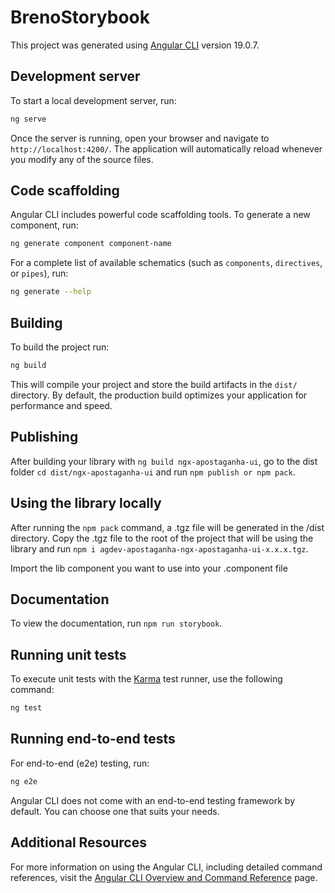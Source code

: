 # BrenoStorybook

This project was generated using [Angular CLI](https://github.com/angular/angular-cli) version 19.0.7.

## Development server

To start a local development server, run:

```bash
ng serve
```

Once the server is running, open your browser and navigate to `http://localhost:4200/`. The application will automatically reload whenever you modify any of the source files.

## Code scaffolding

Angular CLI includes powerful code scaffolding tools. To generate a new component, run:

```bash
ng generate component component-name
```

For a complete list of available schematics (such as `components`, `directives`, or `pipes`), run:

```bash
ng generate --help
```

## Building

To build the project run:

```bash
ng build
```

This will compile your project and store the build artifacts in the `dist/` directory. By default, the production build optimizes your application for performance and speed.

## Publishing

After building your library with `ng build ngx-apostaganha-ui`, go to the dist folder `cd dist/ngx-apostaganha-ui` and run `npm publish or npm pack`.

## Using the library locally

After running the `npm pack` command, a .tgz file will be generated in the /dist directory. Copy the .tgz file to the root of the project that will be using the library and run `npm i agdev-apostaganha-ngx-apostaganha-ui-x.x.x.tgz`.

Import the lib component you want to use into your .component file

## Documentation

To view the documentation, run `npm run storybook`.

## Running unit tests

To execute unit tests with the [Karma](https://karma-runner.github.io) test runner, use the following command:

```bash
ng test
```

## Running end-to-end tests

For end-to-end (e2e) testing, run:

```bash
ng e2e
```

Angular CLI does not come with an end-to-end testing framework by default. You can choose one that suits your needs.

## Additional Resources

For more information on using the Angular CLI, including detailed command references, visit the [Angular CLI Overview and Command Reference](https://angular.dev/tools/cli) page.
